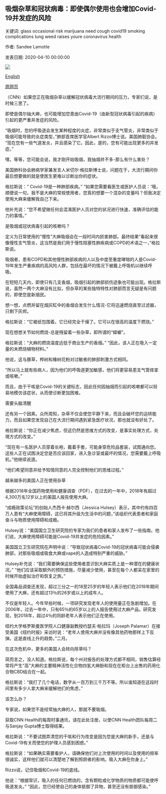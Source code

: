 ## 吸烟杂草和冠状病毒：即使偶尔使用也会增加Covid-19并发症的风险

关键词: glass occasional risk marijuana need cough covid19 smoking complications lung weed raises youre coronavirus health

作者: Sandee Lamotte

发表日期: 2020-04-10 00:00:00

![](https://cdn.cnn.com/cnnnext/dam/assets/191224132943-cannabis-smoking---stock-super-tease.jpg)

[English](Smoking%20weed%20and%20coronavirus%3A%20Even%20occasional%20use%20raises%20risk%20of%20Covid-19%20complications.md)

[原网页](https://edition.cnn.com/2020/04/10/health/smoking-weed-coronavirus-wellness/index.html)

（CNN）如果您正在吸烟杂草以缓解冠状病毒大流行期间的压力，专家们说，是时候三思了。

即使是偶尔抽大麻，也可能增加您患由Covid-19（由新型冠状病毒引起的疾病）引起的更严重并发症的风险。

“吸烟时，您的呼吸道会发生某种程度的炎症，非常类似于支气管炎，非常类似于吸烟可能导致的炎症类型，”肺部首席医学官Albert Rizzo博士说。美国肺脏协会。 “现在您有一些气道发炎，并且感染了它。因此，是的，您有可能出现更多的并发症。”

嘿，等等，您可能会说，我才刚开始吸烟，我抽烟并不多-那么有什么害处？

美国肺科协会肺病学家兼发言人米切尔·格拉斯博士说，问题在于，大流行期间你最后想要做的就是使医生更难以诊断出你的症状。

格拉斯说：“ Covid-19是一种肺部疾病。” “如果您需要看医生或医护人员说：'哦，顺便说一句，我不是大麻的常规使用者，您真的想要一个混杂的变量吗？但我决定使用大麻来缓解我自己下来。

他补充说：“您不希望做任何会混淆医护人员对您的状况进行快速，准确评估的能力的事情。”

是吸烟或冠状病毒引起的咳嗽吗？

定义为日常使用的“慢性”大麻吸烟会在一段时间内损害肺部。最终结果“看起来很像慢性支气管炎，这当然是我们用于慢性阻塞性肺疾病或COPD的术语之一，”格拉斯说。

吸烟者，患有COPD和其他慢性肺部疾病的人以及中度至重度哮喘的人是Covid-19年发生严重疾病的高风险人群，包括在最坏的情况下被戴上呼吸机以继续呼吸。

在短短几天内，即使只有几支香烟，吸烟引起的肺部损伤迹象也可能出现。格拉斯说，虽然一两个大麻没有比拟，但杂草的某些独特特性对肺部而言无疑是有问题的，即使您是新烟民。

想一想，点燃并留在烟灰缸中的香烟会发生什么情况-它将迅速燃烧直至过滤器，只剩下灰烬。

格拉斯说：“它被纸包围着。它已经完全干燥了。它可以在很高的温度下燃烧。”

现在想想关节如何燃烧-总是残留着一些杂草，即所谓的“蟑螂”。

格拉斯说：“大麻的燃烧温度远低于商业生产的香烟。” “因此，该人正在吸入一定量的未燃烧植物材料。”

他说，这与豚草，桦树和橡树花粉对过敏者的肺部刺激方式相同。

“所以马上就有些病人，因为他们的呼吸道更加敏感，他们将更容易患支气管痉挛或咳嗽。”

而且，由于干咳是Covid-19的关键标志，因此任何因抽烟而引起的咳嗽都可以轻易地模仿该症状，从而使诊断更加困难。

需要头脑清醒

还有另一个因素。众所周知，杂草不仅会使您平静下来，而且会破坏您的运转能力，而且如果您发现自己在大流行期间遇到紧急医疗状况，那也就没有好处了。

格拉斯说：“你正在减少焦虑，但这仍然是思维方式的改变，是事实处理方式，处境方式的改变。”

“现在有一名医护人员穿着长袍，戴着手套，可能身穿危险品套装，试图通向您。这些人正在试图决定您是否应该回家，进入急诊室或最坏的情况，您需要戴上呼吸机。”他继续说道。

“他们希望同意并给予知情同意的人完全控制他们的思维过程。”

越来越多的美国人正在使用杂草

根据2018年全国药物使用和健康调查（PDF），在过去的一年中，2018年有超过4,300万名12岁以上的美国人报告使用大麻。

“成瘾政策论坛”的创始人杰西卡·赫尔西（Jessica Hulsey）表示，其中约有四百万人患有“大麻使用障碍，这已将其升级为生活中的问题，”该组织代表患者和家庭奋斗与物质使用障碍和成瘾。

Hulsey说：“美国国立卫生研究院的专家为我们的患者和家人发布了一些指南。他们说，大麻使用障碍可能是Covid-19并发症的危险因素。”

美国国立卫生研究院在声明中说：“导致冠状病毒Covid-19的冠状病毒可能会侵袭肺部，对那些吸烟或吸食大麻或vape的人造成特别严重的威胁。”

Hulsey补充说：“我们需要确保这些使用者意识到大麻实质上是一种潜在的健康状况。” “他们应该采取额外的预防措施，尽量减少使用，甚至在每个人都呆在家里的时候开始虚拟治疗和恢复之旅。”

全国毒品调查还发现，超过三分之一的18至25岁的年轻人表示他们在2018年期间使用了大麻，还有超过13％的26岁或以上的成年人。

不仅是年轻人。今年早些时候，一项研究发现老年人的使用量正在急剧增加。在2006年，过去一年中，只有65％的65岁以上的人报告使用过大麻产品。研究发现，到2018年，超过4％的同龄老年人表示他们正在使用。

纽约大学格罗斯曼医学院人口健康副教授约瑟夫·帕拉玛（Joseph Palamar）在接受美国《纽约时报》采访时说：“老年人使用大麻并没有像其他药物那样上下反弹。这是直线上升的趋势。”二月。

在这次危机中，更多的美国人会转向除草吗？

简而言之，没人知道。格拉斯说，每个州对报告的处理方式都不相同，销售估算经常将产生“高”大麻的主要精神活性化合物四氢大麻酚和现在在柜台上出售的药用化合物CBD结合在一起。

格拉斯说：“我打了几个电话，数字从一百万到三千万不等。所以谁知道在这段时间里有多少人拿大麻来缓解他们的焦虑，”

该怎么办？

专家说，如果您不是经常抽大麻的人，那就不要吸烟。

获取CNN Health的每周时事通讯，请在此处注册，以使CNN Health团队每周二与Sanjay Gupta博士取得结果。

格拉斯说：“不要试图弄清您的干咳和行为改变是因为您是大麻的新手，还是与Covid-19有关而使您的护理人员感到困惑。”

格拉斯说：“如果确实需要看护人，请确保他们对上次使用的时间以及使用的频率很诚实，这样他们就可以清楚地了解到照顾者的影响。吸入大麻在你身上。”

Rizzo说，记住吸烟和Covid-19的底线。

他说：“根据常识，吸入的任何已燃烧的，含有颗粒或化学物质的物质都可能使呼吸道发炎。” “因此，您已经使自己的身体抵御了异物，甚至还没有抵御感染。”
